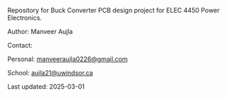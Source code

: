 Repository for Buck Converter PCB design project for ELEC 4450 Power Electronics.

Author: Manveer Aujla

Contact:

Personal: manveeraujla0226@gmail.com

School: aujla21@uwindsor.ca

Last updated: 2025-03-01
